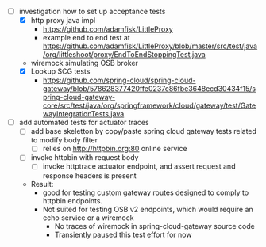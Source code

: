 
* [ ] investigation how to set up acceptance tests
   * [x] http proxy java impl
      * https://github.com/adamfisk/LittleProxy
      * example end to end test at https://github.com/adamfisk/LittleProxy/blob/master/src/test/java/org/littleshoot/proxy/EndToEndStoppingTest.java
   * wiremock simulating OSB broker
   * [x] Lookup SCG tests
      * https://github.com/spring-cloud/spring-cloud-gateway/blob/578628377420ffe0237c86fbe3648ecd30434f15/spring-cloud-gateway-core/src/test/java/org/springframework/cloud/gateway/test/GatewayIntegrationTests.java

* [ ] add automated tests for actuator traces
   * [ ] add base skeletton by copy/paste spring cloud gateway tests related to modify body filter    
      * [ ] relies on http://httpbin.org:80 online service    
   * [ ] invoke httpbin with request body      
      * [ ] invoke httptrace actuator endpoint, and assert request and response headers is present
   * Result: 
      * good for testing custom gateway routes designed to comply to httpbin endpoints. 
      * Not suited for testing OSB v2 endpoints, which would require an echo service or a wiremock
         * No traces of wiremock in spring-cloud-gateway source code
         * Transiently paused this test effort for now

